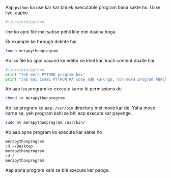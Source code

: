 Aap `python` ka use kar kar bhi ek executable program bana sakte ho. Uske liye, aapko

```bash
#!/usr/bin/python
```

line ko apni file mei sabse pehli line mei daalna hoga.

Ek example ke through dekhte hai.

```bash
touch merapythonprogram
```

Ab iss file ko apni pasand ke editor se khol kar, kuch content daalte hai

```python
#!/usr/bin/python
print "Yeh mera PYTHON program hai"
print "Jab mai ismei PYTHON KA code add karunga, toh mera program ANACONDA ban jayega"
```

Ab aap iss program ko execute karne ki permissions de

```bash
chmod +x merapythonprogram
```

Ab iss program ko aap, `/usr/bin` directory mei move kar de. Yaha move karne se, yeh program kahi se bhi aap execute kar payenge.

```bash
sudo mv merapythonprogram /usr/bin/
```

Ab aap apne program ko execute kar sakte ho
```bash
merapythonprogram
cd ~/Desktop
merapythonprogram
cd / 
merapythonprogram
```

Aap apna program kahi se bhi execute kar paoge.
